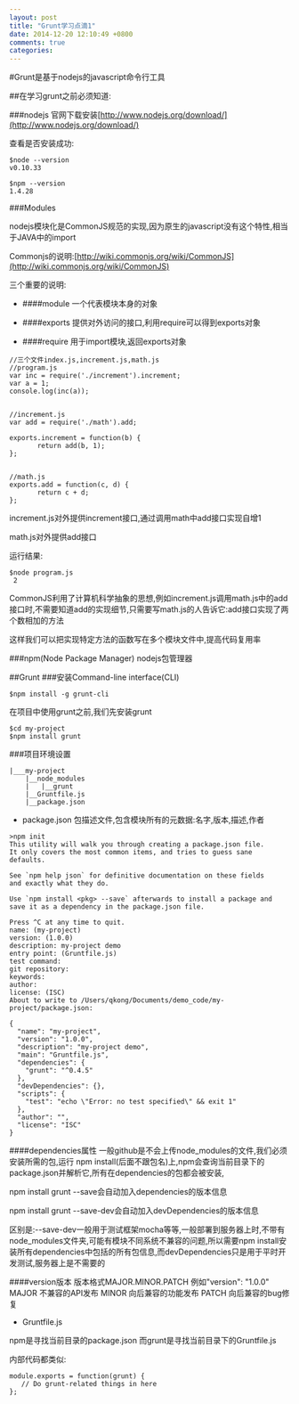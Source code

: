 ```yaml
---
layout: post
title: "Grunt学习点滴1"
date: 2014-12-20 12:10:49 +0800
comments: true
categories: 
---
```


#Grunt是基于nodejs的javascript命令行工具

##在学习grunt之前必须知道:

###nodejs
官网下载安装[http://www.nodejs.org/download/](http://www.nodejs.org/download/)

查看是否安装成功:

```
$node --version
v0.10.33

$npm --version
1.4.28
```
###Modules

nodejs模块化是CommonJS规范的实现,因为原生的javascript没有这个特性,相当于JAVA中的import

Commonjs的说明:[http://wiki.commonjs.org/wiki/CommonJS](http://wiki.commonjs.org/wiki/CommonJS)

三个重要的说明:

- ####module
一个代表模块本身的对象

- ####exports
提供对外访问的接口,利用require可以得到exports对象

- ####require
用于import模块,返回exports对象

```
//三个文件index.js,increment.js,math.js
//program.js
var inc = require('./increment').increment; 
var a = 1;console.log(inc(a));
//increment.jsvar add = require('./math').add; 
exports.increment = function(b) {       return add(b, 1);};
   //math.jsexports.add = function(c, d) {       return c + d;};
```
increment.js对外提供increment接口,通过调用math中add接口实现自增1

math.js对外提供add接口

运行结果:

```
$node program.js
 2
```

CommonJS利用了计算机科学抽象的思想,例如increment.js调用math.js中的add接口时,不需要知道add的实现细节,只需要写math.js的人告诉它:add接口实现了两个数相加的方法

这样我们可以把实现特定方法的函数写在多个模块文件中,提高代码复用率

###npm(Node Package Manager)
nodejs包管理器

##Grunt
###安装Command-line interface(CLI)

```
$npm install -g grunt-cli
```

在项目中使用grunt之前,我们先安装grunt

```
$cd my-project
$npm install grunt
```

###项目环境设置
```
|___my-project
	|__node_modules
	|	|__grunt
	|__Gruntfile.js
	|__package.json
```

- package.json
包描述文件,包含模块所有的元数据:名字,版本,描述,作者

```
>npm init
This utility will walk you through creating a package.json file.
It only covers the most common items, and tries to guess sane defaults.

See `npm help json` for definitive documentation on these fields
and exactly what they do.

Use `npm install <pkg> --save` afterwards to install a package and
save it as a dependency in the package.json file.

Press ^C at any time to quit.
name: (my-project)
version: (1.0.0)
description: my-project demo
entry point: (Gruntfile.js)
test command:
git repository:
keywords:
author:
license: (ISC)
About to write to /Users/qkong/Documents/demo_code/my-project/package.json:

{
  "name": "my-project",
  "version": "1.0.0",
  "description": "my-project demo",
  "main": "Gruntfile.js",
  "dependencies": {
    "grunt": "^0.4.5"
  },
  "devDependencies": {},
  "scripts": {
    "test": "echo \"Error: no test specified\" && exit 1"
  },
  "author": "",
  "license": "ISC"
}
```

####dependencies属性
一般github是不会上传node_modules的文件,我们必须安装所需的包,运行
npm install(后面不跟包名)上,npm会查询当前目录下的package.json并解析它,所有在dependencies的包都会被安装,

npm install grunt --save会自动加入dependencies的版本信息

npm install grunt --save-dev会自动加入devDependencies的版本信息

区别是:--save-dev一般用于测试框架mocha等等,一般部署到服务器上时,不带有node_modules文件夹,可能有模块不同系统不兼容的问题,所以需要npm install安装所有dependencies中包括的所有包信息,而devDependencies只是用于平时开发测试,服务器上是不需要的

####version版本
版本格式MAJOR.MINOR.PATCH 例如"version": "1.0.0"
MAJOR 不兼容的API发布
MINOR 向后兼容的功能发布
PATCH 向后兼容的bug修复

- Gruntfile.js

npm是寻找当前目录的package.json
而grunt是寻找当前目录下的Gruntfile.js

内部代码都类似:

```
module.exports = function(grunt) {   // Do grunt-related things in here};
```


 



